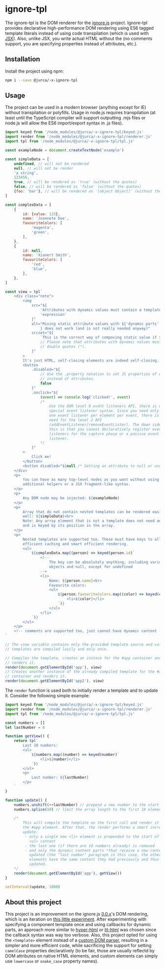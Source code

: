 # ignore-tpl

The ignore-tpl is the DOM renderer for the
[ignore.js](https://github.com/jurca/ignore.js/) project. Ignore-tpl provides
declarative high-performance DOM rendering using ES6 tagged template literals
instead of using code transpilation (which is used with
[JSX](https://reactjs.org/docs/introducing-jsx.html)). Also, unlike JSX, you
write actual HTML without the (no comments support, you are specifying
properties instead of attributes, etc.).

## Installation

Install the project using npm:

```bash
npm i --save @jurca/-x-ignore-tpl
```

## Usage

The project can be used in a modern browser (anything except for IE) without
transpilation or polyfills. Usage in node.js requires transpilation (at least
until the TypeScript compiler will support outputting .mjs files or node.js
will allow the ES6 import/export syntax in .js files).

```javascript
import keyed from '/node_modules/@jurca/-x-ignore-tpl/keyed.js'
import render from '/node_modules/@jurca/-x-ignore-tpl/renderer.js'
import tpl from '/node_modules/@jurca/-x-ignore-tpl/tpl.js'

const exampleNode = document.createTextNode('example')

const simpleData = [
    undefined, // will not be rendered
    null, // will not be render
    'a string',
    123456,
    true, // will be rendered as 'true' (without the quotes)
    false, // will be rendered as 'false' (without the quotes)
    {foo: 'bar'}, // will be rendered as '[object Object]' (without the quotes)
]

const complexData = [
    {
        id: {value: 123},
        name: 'Joannete Doe',
        favouriteColors: [
            'magenta',
            'green',
        ],
    },
    {
        id: null,
        name: 'Xianert Smith',
        favouriteColors: [
            'red',
            'blue',
        ],
    },
]

const view = tpl`
    <div class="note">
        <img
            src="${
                'Attributes with dynamic values must contain a template litarl ' +
                'expression'
            }"
            alt="Mixing static attribute values with ${'dynamic parts'
                } does not work (and is not really needed anyway)"
            srcset="${
                `This is the correct way of composing static value if ${'dynamic ones'} in attributes`
                // Please note that attributes with dynamic values must use
                // double quotes (").
            }"
        >
        It's just HTML, self-closing elements are indeed self-closing.
        <button
            .disabled="${
                // Use the .property notation to set JS properties of elements
                // instead of attributes.
                false
            }"
            .onclick="${
                (event) => console.log('clicked!', event)
                /*
                    Use the DOM level 0 event listeners API, there is no
                    special event listener syntax. Since you need only up to
                    one event listener per element per event, there is little
                    need for the level 2 API
                    (addEventListener/removeEventLister). The down side of
                    this is that you cannot declaratively register event
                    listeners for the capture phase or a passive event
                    listener.
                */
            }"
        >
            Click me!
        </button>
        <button disabled="${null /* Setting an attribute to null or undefined removes it */}">No-op button</button>
    </div>
    <p>
        You can have as many top-level nodes as you want without using any
        additional helpers or a JSX fragment-like syntax.
    </p>
    <p>
        Any DOM node may be injected: ${exampleNode}
    </p>
    <p>
        Array that do not contain nested templates can be rendered easily as
        well: ${simpleData}<br>
        Note: Any array element that is not a template does not need any key
        and is keyed by its position in the array.
    </p>
    <p>
        Nested templates are supported too. These must have keys to allow
        efficient caching and smart efficient rendering.
        <ul>
            ${complexData.map((person) => keyed(person.id)`
                <!--
                    The key can be absolutely anything, including various
                    objects and null, except for undefined
                -->
                <li>
                    Name: ${person.name}<br>
                    Favourite colors:
                    <ul>
                        ${person.favouriteColors.map((color) => keyed(color)`
                            <li>${color}</li>
                        `)}
                    </ul>
                </li>
            `)}
        </ul>
    </p>
    <!-- comments are supported too, just cannot have dynamic content -->
`

// The view variable contains only the provided template source and values,
// templates are compiled lazily and only once.

// Compiles the template, creates an instace for the #app container and
// renders it.
render(document.getElementById('app'), view)
// Creates another instance of the already compiled template for the #app2
// container and renders it.
render(document.getElementById('app2'), view)
```

The `render` function is used both to initially render a template and to
update it. Consider the following simple example:

```javascript
import keyed from '/node_modules/@jurca/-x-ignore-tpl/keyed.js'
import render from '/node_modules/@jurca/-x-ignore-tpl/renderer.js'
import tpl from '/node_modules/@jurca/-x-ignore-tpl/tpl.js'

const numbers = []
let lastNumber = 0

function getView() {
    return tpl`
        Last 10 numbers:
        <ul>
            ${numbers.map((number) => keyed(number)`
                <li>${number}</li>
            `)}
        </ul>
        <p>
            Last number: ${lastNumber}
        </p>
    `
}

function update() {
    numbers.unshift(++lastNumber) // prepend a new number to the start
    numbers.splice(10) // limit the array length to the first 10 elements

    /*
        This will compile the template on the first call and render it into
        the #app element. After that, the render performs a smart incremental
        update:
         - only a single new <li> element is prepended to the start of the
           <ul> content
         - the last one (if there are 10 numbers already) is removed
         - and only the dynamic content parts *that receive a new content* are
           updated (the "last number" paragraph in this case, the other <li>
           elements have the same content they had previously and thus are not
           updated.
    */
    render(document.getElementById('app'), getView())
}

setInterval(update, 1000)

```

## About this project

This project is an improvement on the ignore.js
[0.0.x](https://github.com/jurca/ignore.js/tree/0.0.x)'s DOM rendering, which
is an iteration on
[this little experiment](https://github.com/jurca/reactive-component). After
experimenting with specifying a component template once and using callbacks
for dynamic parts, an approach more similar to
[hyper-html](https://github.com/WebReflection/hyperHTML) or
[lit-html](https://github.com/Polymer/lit-html) was chosen since the callback
syntax was way too verbose. Also, this project opted for using the
`<template>` element instead of a
[custom DOM parser](https://github.com/jurca/ignore.js/tree/0.0.x/template),
resulting in a simpler and more efficient code, while sacrificing the support
for setting `camelCase` properties declaratively (to be fair, those are
usually reflectd by DOM attributes on native HTML elements, and custom
elements can simply use `lowercase` or `snake_case` property names).
